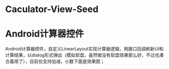 # Caculator-View-Seed

Android计算器控件
==============


Android计算器控件，自定义LinearLayout实现计算器逻辑，用接口回调刷新UI和计算结果，以dialog形式弹出（模拟软盘，虽然做没有软盘效果那么好，不过也凑合着用了），目前仅支持加减，小数下面是效果图；


